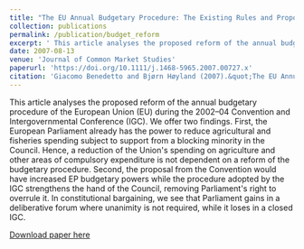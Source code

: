 ```yaml
---
title: "The EU Annual Budgetary Procedure: The Existing Rules and Proposed Reforms of the Convention and Intergovernmental Conference 2002–04"
collection: publications
permalink: /publication/budget_reform
excerpt: ' This article analyses the proposed reform of the annual budgetary procedure of the European Union (EU) during the 2002–04 Convention and Intergovernmental Conference (IGC).  '
date: 2007-08-13
venue: 'Journal of Common Market Studies'
paperurl: 'https://doi.org/10.1111/j.1468-5965.2007.00727.x'
citation: 'Giacomo Benedetto and Bjørn Høyland (2007).&quot;The EU Annual Budgetary Procedure: The Existing Rules and Proposed Reforms of the Convention and Intergovernmental Conference 2002–04.&quot;<i>Journal of Common Market Studies</i>  45 (3) 565 - 587.'
---
```

This article analyses the proposed reform of the annual budgetary procedure of the European Union (EU) during the 2002–04 Convention and Intergovernmental Conference (IGC). We offer two findings. First, the European Parliament already has the power to reduce agricultural and fisheries spending subject to support from a blocking minority in the Council. Hence, a reduction of the Union's spending on agriculture and other areas of compulsory expenditure is not dependent on a reform of the budgetary procedure. Second, the proposal from the Convention would have increased EP budgetary powers while the procedure adopted by the IGC strengthens the hand of the Council, removing Parliament's right to overrule it. In constitutional bargaining, we see that Parliament gains in a deliberative forum where unanimity is not required, while it loses in a closed IGC.

[Download paper here](http://onlinelibrary.wiley.com/doi/10.1111/j.1468-5965.2007.00727.x/epdf)

